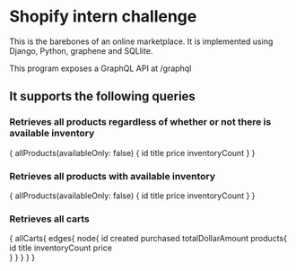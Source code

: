# Shopify intern challenge
This is the barebones of an online marketplace. It is implemented using Django, Python, graphene and SQLlite.

This program exposes a GraphQL API at /graphql

## It supports the following queries

### Retrieves all products regardless of whether or not there is available inventory
{
  allProducts(availableOnly: false) {
    id
    title
    price
    inventoryCount
  }
}

### Retrieves all products with available inventory
{
  allProducts(availableOnly: false) {
    id
    title
    price
    inventoryCount
  }
}


### Retrieves all carts
{
  allCarts{
    edges{
      node{
        id
        created
        purchased
        totalDollarAmount
        products{
          id
          title
          inventoryCount
          price     
        }
      }
    }
  }
}
